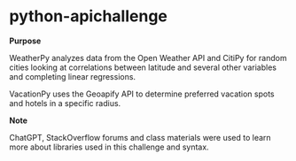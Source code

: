 # python-apichallenge

**Purpose**

WeatherPy analyzes data from the Open Weather API and CitiPy for random cities looking at correlations between latitude and several other variables and completing linear regressions. 

VacationPy uses the Geoapify API to determine preferred vacation spots and hotels in a specific radius.

**Note**

ChatGPT, StackOverflow forums and class materials were used to learn more about libraries used in this challenge and syntax.
